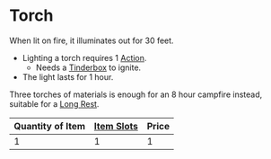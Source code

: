 # Torch

When lit on fire, it illuminates out for 30 feet.

- Lighting a torch requires 1 [Action](../../../../../Game%20Procedures/Action.md).
	- Needs a [Tinderbox](../10%20Coins/Tinderbox.md) to ignite.
- The light lasts for 1 hour.

Three torches of materials is enough for an 8 hour campfire instead, suitable for a [Long Rest](../../../../../Game%20Procedures/Resting.md#Long%20Rest).

| Quantity of Item | [Item Slots](../../../../../Player%20Characters/Derived%20Statistics/Item%20Slots.md) | Price |
| ---------------- | ------------------------------------------------------------------------------------- | ----- |
| 1                | 1                                                                                     | 1     |
